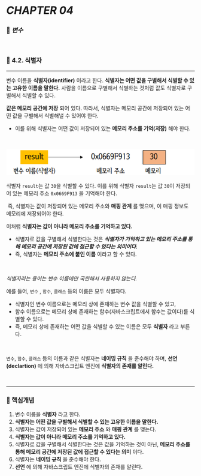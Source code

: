 #  _CHAPTER 04_

###  :pencil: ***변수***

<br>

### :page_facing_up: 4.2. 식별자

---

변수 이름을 **식별자(identifier)** 이라고 한다. **식별자는 어떤 값을 구별해서 식별할 수 있는 고유한 이름을 말한다.** 사람을 이름으로 구별해서 식별하는 것처럼 값도 식별자로 구별해서 식별할 수 있다.

**값은 메모리 공간에 저장** 되어 있다. 따라서, 식별자는 메모리 공간에 저장되어 있는 어떤 값을 구별해서 식별해낼 수 있어야 한다. 

- 이를 위해 식별자는 어떤 값이 저장되어 있는 **메모리 주소를 기억(저장)** 해야 한다. 

<br>

![](https://github.com/ohtaekwon/TIL-JavaScript/blob/master/Moder-JavaScript-Deep-Dive/img/ch04-2.1.png?raw=true)

식별자 `result`는 값 `30`을 식별할 수 있다. 이를 위해 식별자 `result`는 값 `30`이 저장되어 있는 메모리 주소 `0x0669F913` 을 기억해야 한다. 

​	즉, 식별자는 값이 저장되어 있는 메모리 주소와 **매핑 관계** 를 맺으며, 이 매핑 정보도 메모리에 저장되어야 한다.

이처럼 **식별자는 값이 아니라 메모리 주소를 기억하고 있다.** 

- 식별자로 값을 구별해서 식별한다는 것은 ***식별자가 기억하고 있는 메모리 주소를 통해 메모리 공간에 저장된 값에 접근할 수 있다는 의미이다.***
- 즉, 식별자는 **메모리 주소에 붙인 이름** 이라고 할 수 있다.

<br>

_식별자라는 용어는 변수 이름에만 국한해서 사용하지 않는다._

예를 들어, `변수` , `함수`, `클래스` 등의 이름은 모두 식별자다. 

- 식별자인 변수 이름으로는 메모리 상에 존재하는 변수 값을 식별할 수 있고, 
- 함수 이름으로는 메모리 상에 존재하는 함수(자바스크립트에서 함수는 값이다)를 식별할 수 있다.
- 즉, 메모리 상에 존재하는 어떤 값을 식별할 수 있는 이름은 모두 **식별자** 라고 부른다.

<br>

`변수`, `함수`, `클래스` 등의 이름과 같은 식별자는 **네이밍 규칙** 을 준수해야 하며, **선언(declartion)** 에 의해 자바스크립트 엔진에 **식별자의 존재를 알린다.** 

<br>

---

### :file_folder: 핵심개념

1) 변수 이름을 **식별자** 라고 한다.
2) **식별자는 어떤 값을 구별해서 식별할 수 있는 고유한 이름을 말한다.**
3) 식별자는 값이 저장되어 있는 **메모리 주소** 와 **매핑 관계** 를 맺는다.
4) **식별자는 값이 아니라 메모리 주소를 기억하고 있다.**
5) 식별자로 값을 구별해서 식별한다는 것은 값을 기억하는 것이 아닌, **메모리 주소를 통해 메모리 공간에 저장된 값에 접근할 수 있다는 의미** 이다.
6) 식별자는 **네이밍 규칙** 을 준수해야 한다.
7) **선언** 에 의해 자바스크립트 엔진에 식별자의 존재를 알린다.

